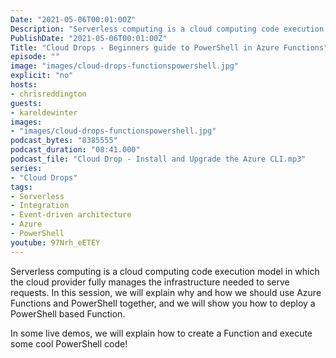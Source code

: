 ```yaml
---
Date: "2021-05-06T00:01:00Z"
Description: "Serverless computing is a cloud computing code execution model in which the cloud provider fully manages the infrastructure needed to serve requests. In this session, we will explain why and how we should use Azure Functions and PowerShell together, and we will show you how to deploy a PowerShell based Function. In some live demos, we will explain how to create a Function and execute some cool PowerShell code!"
PublishDate: "2021-05-06T00:01:00Z"
Title: "Cloud Drops - Beginners guide to PowerShell in Azure Functions"
episode: ""
image: "images/cloud-drops-functionspowershell.jpg"
explicit: "no"
hosts:
- chrisreddington
guests:
- kareldewinter
images:
- "images/cloud-drops-functionspowershell.jpg"
podcast_bytes: "8385555"
podcast_duration: "08:41.000"
podcast_file: "Cloud Drop - Install and Upgrade the Azure CLI.mp3"
series:
- "Cloud Drops"
tags:
- Serverless
- Integration
- Event-driven architecture
- Azure
- PowerShell
youtube: 97Nrh_eETEY
---
```

Serverless computing is a cloud computing code execution model in which the cloud provider fully manages the infrastructure needed to serve requests. In this session, we will explain why and how we should use Azure Functions and PowerShell together, and we will show you how to deploy a PowerShell based Function.

In some live demos, we will explain how to create a Function and execute some cool PowerShell code!